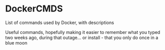 # DockerCMDS
List of commands used by Docker, with descriptions

Useful commands, hopefully making it easier to remember what you typed two weeks ago, during that outage... 
or install - that you only do once in a blue moon
